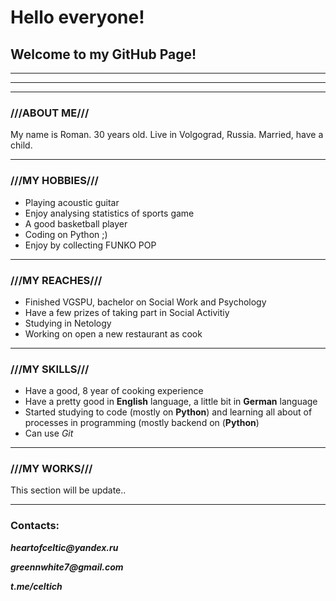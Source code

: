 # __Hello everyone!__

##  Welcome to my GitHub Page!
-----------------------------
-----------------------------
-----------------------------
### ///ABOUT ME///

My name is Roman. 30 years old. Live in Volgograd, Russia. Married, have a child.

[](https://photos.app.goo.gl/t7R6GTU5w1wZsmGE7)

----------

### ///MY HOBBIES///

- Playing acoustic guitar
- Enjoy analysing statistics of sports game
- A good basketball player
- Coding on Python ;)
- Enjoy by collecting FUNKO POP
---------------------------------
### ///MY REACHES///

- Finished VGSPU, bachelor on Social Work and Psychology
- Have a few prizes of taking part in Social Activitiy
- Studying in Netology
- Working on open a new restaurant as cook
----------------------------------
### ///MY SKILLS///

- Have a good, 8 year of cooking experience
- Have a pretty good in **English** language, a little bit in **German** language
- Started studying to code (mostly on **Python**) and  learning all about of processes in programming (mostly backend on (**Python**)
- Can use _Git_
---------------
### ///MY WORKS///

This section will be update..

----------------
### Contacts:

*__heartofceltic@yandex.ru__*

*__greennwhite7@gmail.com__*

*__t.me/celtich__*

